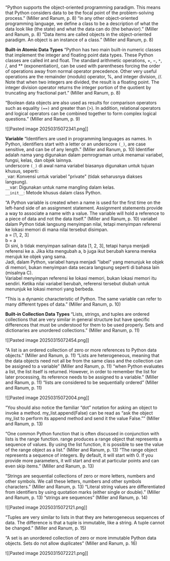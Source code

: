 “Python supports the object-oriented programming paradigm. This means that Python considers data to be the focal point of the problem-solving process.” (Miller and Ranum, p. 8)
“in any other object-oriented programming language, we define a class to be a description of what the data look like (the state) and what the data can do (the behavior).” (Miller and Ranum, p. 8)
“Data items are called objects in the object-oriented paradigm. An object is an instance of a class.” (Miller and Ranum, p. 8)

**Built-in Atomic Data Types**
“Python has two main built-in numeric classes that implement the integer and floating point data types. These Python classes are called int and float. The standard arithmetic operations, +, −, `*`, /, and ** (exponentiation), can be used with parentheses forcing the order of operations away from normal operator precedence. Other very useful operations are the remainder (modulo) operator, %, and integer division, //. Note that when two integers are divided, the result is a floating point. The integer division operator returns the integer portion of the quotient by truncating any fractional part.” (Miller and Ranum, p. 8)

“Boolean data objects are also used as results for comparison operators such as equality `(==)` and greater than (>). In addition, relational operators and logical operators can be combined together to form complex logical questions.” (Miller and Ranum, p. 9)

![[Pasted image 20250315072341.png]]

**Variable**
“Identifiers are used in programming languages as names. In Python, identifiers start with a letter or an underscore `(_)`, are case sensitive, and can be of any length.” (Miller and Ranum, p. 10) 
Identifier adalah nama yang digunakan dalam pemrograman untuk menamai variabel, fungsi, kelas, dan objek lainnya.  
underscore `(_)` di awal nama variabel biasanya digunakan untuk tujuan khusus, seperti:  
`_`var: Konvensi untuk variabel "private" (tidak seharusnya diakses langsung).  
`__`var: Digunakan untuk name mangling dalam kelas.  
`__init__`: Metode khusus dalam class Python.

“A Python variable is created when a name is used for the first time on the left-hand side of an assignment statement. Assignment statements provide a way to associate a name with a value. The variable will hold a reference to a piece of data and not the data itself.” (Miller and Ranum, p. 10) 
variabel dalam Python tidak langsung menyimpan nilai, tetapi menyimpan referensi ke lokasi memori di mana nilai tersebut disimpan.  
a = [1, 2, 3]  
b = a  
Di sini, b tidak menyimpan salinan data [1, 2, 3], tetapi hanya menjadi referensi ke a. Jika kita mengubah a, b juga ikut berubah karena mereka merujuk ke objek yang sama.  
Jadi, dalam Python, variabel hanya menjadi "label" yang menunjuk ke objek di memori, bukan menyimpan data secara langsung seperti di bahasa lain (misalnya C).  
Variabel menyimpan referensi ke lokasi memori, bukan lokasi memori itu sendiri. Ketika nilai variabel berubah, referensi tersebut diubah untuk menunjuk ke lokasi memori yang berbeda.

“This is a dynamic characteristic of Python. The same variable can refer to many different types of data.” (Miller and Ranum, p. 10)

**Built-in Collection Data Types**
“Lists, strings, and tuples are ordered collections that are very similar in general structure but have specific differences that must be understood for them to be used properly. Sets and dictionaries are unordered collections.” (Miller and Ranum, p. 11)

![[Pasted image 20250315072454.png]]

“A list is an ordered collection of zero or more references to Python data objects.” (Miller and Ranum, p. 11)
“Lists are heterogeneous, meaning that the data objects need not all be from the same class and the collection can be assigned to a variable” (Miller and Ranum, p. 11)
“when Python evaluates a list, the list itself is returned. However, in order to remember the list for later processing, its reference needs to be assigned to a variable.” (Miller and Ranum, p. 11)
“lists are considered to be sequentially ordered” (Miller and Ranum, p. 11)

![[Pasted image 20250315072004.png]]

“You should also notice the familiar “dot” notation for asking an object to invoke a method. my_list.append(False) can be read as “ask the object my_list to perform its append method and send it the value False.”” (Miller and Ranum, p. 13)

“One common Python function that is often discussed in conjunction with lists is the range function. range produces a range object that represents a sequence of values. By using the list function, it is possible to see the value of the range object as a list.” (Miller and Ranum, p. 13)
“The range object represents a sequence of integers. By default, it will start with 0. If you provide more parameters, it will start and end at particular points and can even skip items.” (Miller and Ranum, p. 13)

“Strings are sequential collections of zero or more letters, numbers and other symbols. We call these letters, numbers and other symbols characters.” (Miller and Ranum, p. 13)
“Literal string values are differentiated from identifiers by using quotation marks (either single or double).” (Miller and Ranum, p. 13)
“strings are sequences” (Miller and Ranum, p. 14)

![[Pasted image 20250315072121.png]]

“Tuples are very similar to lists in that they are heterogeneous sequences of data. The difference is that a tuple is immutable, like a string. A tuple cannot be changed.” (Miller and Ranum, p. 15)

“A set is an unordered collection of zero or more immutable Python data objects. Sets do not allow duplicates” (Miller and Ranum, p. 16)

![[Pasted image 20250315072221.png]]

